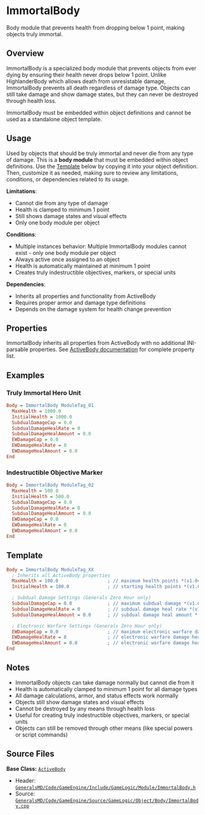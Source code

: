 # ImmortalBody

Body module that prevents health from dropping below 1 point, making objects truly immortal.

## Overview

ImmortalBody is a specialized body module that prevents objects from ever dying by ensuring their health never drops below 1 point. Unlike HighlanderBody which allows death from unresistable damage, ImmortalBody prevents all death regardless of damage type. Objects can still take damage and show damage states, but they can never be destroyed through health loss.

ImmortalBody must be embedded within object definitions and cannot be used as a standalone object template.

## Usage

Used by objects that should be truly immortal and never die from any type of damage. This is a **body module** that must be embedded within object definitions. Use the [Template](#template) below by copying it into your object definition. Then, customize it as needed, making sure to review any limitations, conditions, or dependencies related to its usage.

**Limitations**:
- Cannot die from any type of damage
- Health is clamped to minimum 1 point
- Still shows damage states and visual effects
- Only one body module per object

**Conditions**:
- Multiple instances behavior: Multiple ImmortalBody modules cannot exist - only one body module per object
- Always active once assigned to an object
- Health is automatically maintained at minimum 1 point
- Creates truly indestructible objectives, markers, or special units

**Dependencies**:
- Inherits all properties and functionality from ActiveBody
- Requires proper armor and damage type definitions
- Depends on the damage system for health change prevention

## Properties

ImmortalBody inherits all properties from ActiveBody with no additional INI-parsable properties. See [ActiveBody documentation](ActiveBody.md) for complete property list.

## Examples

### Truly Immortal Hero Unit
```ini
Body = ImmortalBody ModuleTag_01
  MaxHealth = 1000.0
  InitialHealth = 1000.0
  SubdualDamageCap = 0.0
  SubdualDamageHealRate = 0
  SubdualDamageHealAmount = 0.0
  EWDamageCap = 0.0
  EWDamageHealRate = 0
  EWDamageHealAmount = 0.0
End
```

### Indestructible Objective Marker
```ini
Body = ImmortalBody ModuleTag_02
  MaxHealth = 500.0
  InitialHealth = 500.0
  SubdualDamageCap = 0.0
  SubdualDamageHealRate = 0
  SubdualDamageHealAmount = 0.0
  EWDamageCap = 0.0
  EWDamageHealRate = 0
  EWDamageHealAmount = 0.0
End
```

## Template

```ini
Body = ImmortalBody ModuleTag_XX
  ; Inherits all ActiveBody properties
  MaxHealth = 100.0                  ; // maximum health points *(v1.04)*
  InitialHealth = 100.0              ; // starting health points *(v1.04)*

  ; Subdual Damage Settings (Generals Zero Hour only)
  SubdualDamageCap = 0.0             ; // maximum subdual damage *(v1.04, Generals Zero Hour only)*
  SubdualDamageHealRate = 0          ; // subdual damage heal rate *(v1.04, Generals Zero Hour only)*
  SubdualDamageHealAmount = 0.0      ; // subdual damage heal amount *(v1.04, Generals Zero Hour only)*

  ; Electronic Warfare Settings (Generals Zero Hour only)
  EWDamageCap = 0.0                  ; // maximum electronic warfare damage *(v1.04, Generals Zero Hour only)*
  EWDamageHealRate = 0               ; // electronic warfare damage heal rate *(v1.04, Generals Zero Hour only)*
  EWDamageHealAmount = 0.0           ; // electronic warfare damage heal amount *(v1.04, Generals Zero Hour only)*
End
```

## Notes

- ImmortalBody objects can take damage normally but cannot die from it
- Health is automatically clamped to minimum 1 point for all damage types
- All damage calculations, armor, and status effects work normally
- Objects still show damage states and visual effects
- Cannot be destroyed by any means through health loss
- Useful for creating truly indestructible objectives, markers, or special units
- Objects can still be removed through other means (like special powers or script commands)

## Source Files

**Base Class:** [`ActiveBody`](../../GeneralsMD/Code/GameEngine/Include/GameLogic/Module/ActiveBody.h)

- Header: [`GeneralsMD/Code/GameEngine/Include/GameLogic/Module/ImmortalBody.h`](../../GeneralsMD/Code/GameEngine/Include/GameLogic/Module/ImmortalBody.h)
- Source: [`GeneralsMD/Code/GameEngine/Source/GameLogic/Object/Body/ImmortalBody.cpp`](../../GeneralsMD/Code/GameEngine/Source/GameLogic/Object/Body/ImmortalBody.cpp)